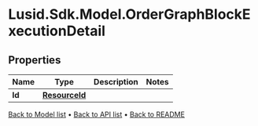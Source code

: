 # Lusid.Sdk.Model.OrderGraphBlockExecutionDetail

## Properties

Name | Type | Description | Notes
------------ | ------------- | ------------- | -------------
**Id** | [**ResourceId**](ResourceId.md) |  | 

[Back to Model list](../README.md#documentation-for-models) &#8226; [Back to API list](../README.md#documentation-for-api-endpoints) &#8226; [Back to README](../README.md)

